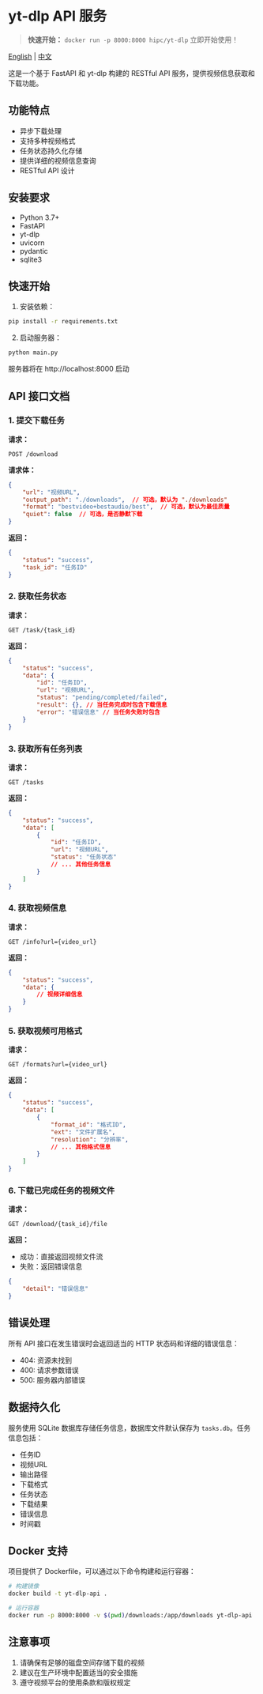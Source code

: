 # yt-dlp API 服务

> **快速开始：** `docker run -p 8000:8000 hipc/yt-dlp` 立即开始使用！

[English](README.md) | [中文](README_CN.md)

这是一个基于 FastAPI 和 yt-dlp 构建的 RESTful API 服务，提供视频信息获取和下载功能。

## 功能特点

- 异步下载处理
- 支持多种视频格式
- 任务状态持久化存储
- 提供详细的视频信息查询
- RESTful API 设计

## 安装要求

- Python 3.7+
- FastAPI
- yt-dlp
- uvicorn
- pydantic
- sqlite3

## 快速开始

1. 安装依赖：
```bash
pip install -r requirements.txt
```

2. 启动服务器：
```bash
python main.py
```

服务器将在 http://localhost:8000 启动

## API 接口文档

### 1. 提交下载任务

**请求：**
```http
POST /download
```

**请求体：**
```json
{
    "url": "视频URL",
    "output_path": "./downloads",  // 可选，默认为 "./downloads"
    "format": "bestvideo+bestaudio/best",  // 可选，默认为最佳质量
    "quiet": false  // 可选，是否静默下载
}
```

**返回：**
```json
{
    "status": "success",
    "task_id": "任务ID"
}
```

### 2. 获取任务状态

**请求：**
```http
GET /task/{task_id}
```

**返回：**
```json
{
    "status": "success",
    "data": {
        "id": "任务ID",
        "url": "视频URL",
        "status": "pending/completed/failed",
        "result": {}, // 当任务完成时包含下载信息
        "error": "错误信息" // 当任务失败时包含
    }
}
```

### 3. 获取所有任务列表

**请求：**
```http
GET /tasks
```

**返回：**
```json
{
    "status": "success",
    "data": [
        {
            "id": "任务ID",
            "url": "视频URL",
            "status": "任务状态"
            // ... 其他任务信息
        }
    ]
}
```

### 4. 获取视频信息

**请求：**
```http
GET /info?url={video_url}
```

**返回：**
```json
{
    "status": "success",
    "data": {
        // 视频详细信息
    }
}
```

### 5. 获取视频可用格式

**请求：**
```http
GET /formats?url={video_url}
```

**返回：**
```json
{
    "status": "success",
    "data": [
        {
            "format_id": "格式ID",
            "ext": "文件扩展名",
            "resolution": "分辨率",
            // ... 其他格式信息
        }
    ]
}
```

### 6. 下载已完成任务的视频文件

**请求：**
```http
GET /download/{task_id}/file
```

**返回：**
- 成功：直接返回视频文件流
- 失败：返回错误信息
```json
{
    "detail": "错误信息"
}
```

## 错误处理

所有 API 接口在发生错误时会返回适当的 HTTP 状态码和详细的错误信息：

- 404: 资源未找到
- 400: 请求参数错误
- 500: 服务器内部错误

## 数据持久化

服务使用 SQLite 数据库存储任务信息，数据库文件默认保存为 `tasks.db`。任务信息包括：

- 任务ID
- 视频URL
- 输出路径
- 下载格式
- 任务状态
- 下载结果
- 错误信息
- 时间戳

## Docker 支持

项目提供了 Dockerfile，可以通过以下命令构建和运行容器：

```bash
# 构建镜像
docker build -t yt-dlp-api .

# 运行容器
docker run -p 8000:8000 -v $(pwd)/downloads:/app/downloads yt-dlp-api
```

## 注意事项

1. 请确保有足够的磁盘空间存储下载的视频
2. 建议在生产环境中配置适当的安全措施
3. 遵守视频平台的使用条款和版权规定
